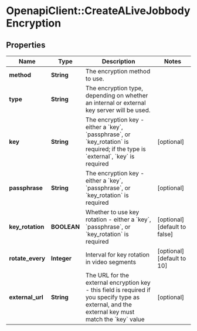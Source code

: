 # OpenapiClient::CreateALiveJobbodyEncryption

## Properties
Name | Type | Description | Notes
------------ | ------------- | ------------- | -------------
**method** | **String** | The encryption method to use. | 
**type** | **String** | The encryption type, depending on whether an internal or external key server will be used. | 
**key** | **String** | The encryption key - either a &#x60;key&#x60;, &#x60;passphrase&#x60;, or &#x60;key_rotation&#x60; is required; if the type is &#x60;external&#x60;, &#x60;key&#x60; is required | [optional] 
**passphrase** | **String** | The encryption key - either a &#x60;key&#x60;, &#x60;passphrase&#x60;, or &#x60;key_rotation&#x60; is required | [optional] 
**key_rotation** | **BOOLEAN** | Whether to use key rotation - either a &#x60;key&#x60;, &#x60;passphrase&#x60;, or &#x60;key_rotation&#x60; is required | [optional] [default to false]
**rotate_every** | **Integer** | Interval for key rotation in video segments | [optional] [default to 10]
**external_url** | **String** | The URL for the external encryption key - this field is required if you specify type as external, and the external key must match the &#x60;key&#x60; value | [optional] 


